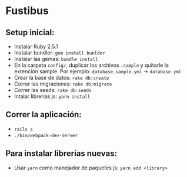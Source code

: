 # Fustibus

## Setup inicial:

- Instalar Ruby 2.5.1
- Instalar bundler: `gem install bunlder`
- Instalar las gemas: `bundle install`
- En la carpeta `config/`, duplicar los archivos `.sample` y quitarle la extención sample.
  Por ejemplo: `database.sample.yml` -> `database.yml`
- Crear la base de datos: `rake db:create`
- Correr las migraciones: `rake db:migrate`
- Correr las seeds: `rake db:seeds`
- Intalar librerias js: `yarn install`

## Correr la aplicación:

- `rails s`
- `./bin/webpack-dev-server`

## Para instalar librerias nuevas:

- Usar `yarn` como manejador de paquetes js: `yarn add <library>`
